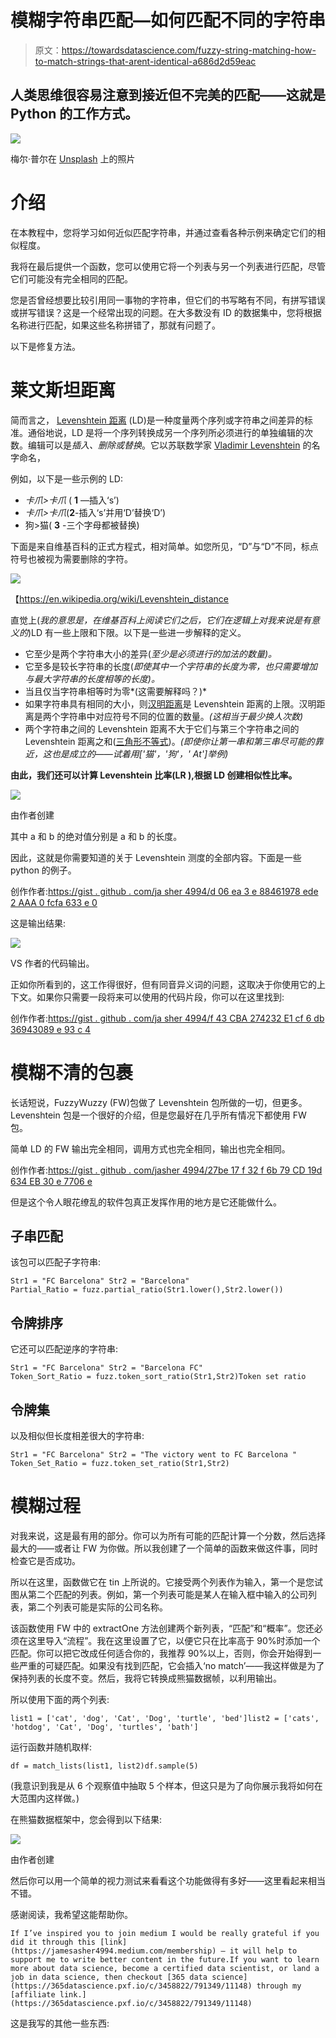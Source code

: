 # 模糊字符串匹配—如何匹配不同的字符串

> 原文：<https://towardsdatascience.com/fuzzy-string-matching-how-to-match-strings-that-arent-identical-a686d2d59eac>

## 人类思维很容易注意到接近但不完美的匹配——这就是 Python 的工作方式。

![](img/b902188ec26af9028065b743c5196a1f.png)

梅尔·普尔在 [Unsplash](https://unsplash.com/s/photos/string?utm_source=unsplash&utm_medium=referral&utm_content=creditCopyText) 上的照片

# 介绍

在本教程中，您将学习如何近似匹配字符串，并通过查看各种示例来确定它们的相似程度。

我将在最后提供一个函数，您可以使用它将一个列表与另一个列表进行匹配，尽管它们可能没有完全相同的匹配。

您是否曾经想要比较引用同一事物的字符串，但它们的书写略有不同，有拼写错误或拼写错误？这是一个经常出现的问题。在大多数没有 ID 的数据集中，您将根据名称进行匹配，如果这些名称拼错了，那就有问题了。

以下是修复方法。

# 莱文斯坦距离

简而言之， [Levenshtein 距离](https://en.wikipedia.org/wiki/Levenshtein_distance) (LD)是一种度量两个序列或字符串之间差异的标准。通俗地说，LD 是将一个序列转换成另一个序列所必须进行的单独编辑的次数。编辑可以是*插入、删除或替换*。它以苏联数学家 [Vladimir Levenshtein](https://en.wikipedia.org/wiki/Vladimir_Levenshtein) 的名字命名，

例如，以下是一些示例的 LD:

*   *卡爪>卡爪* ( **1** —插入‘s’)
*   *卡爪>卡爪*(**2**-插入‘s’并用‘D’替换‘D’)
*   狗>猫( **3** -三个字母都被替换)

下面是来自维基百科的正式方程式，相对简单。如您所见，“D”与“D”不同，标点符号也被视为需要删除的字符。

![](img/4fab7234225f51cc97c883c0fd235ed4.png)

【https://en.wikipedia.org/wiki/Levenshtein_distance 

直觉上(*我的意思是，在维基百科上阅读它们之后，它们在逻辑上对我来说是有意义的*)LD 有一些上限和下限。以下是一些进一步解释的定义。

*   它至少是两个字符串大小的差异(*至少是必须进行的加法的数量)。*
*   它至多是较长字符串的长度(*即使其中一个字符串的长度为零，也只需要增加与最大字符串的长度相等的长度)。*
*   当且仅当字符串相等时为零*(这需要解释吗？)*
*   如果字符串具有相同的大小，则[汉明距离](https://en.wikipedia.org/wiki/Hamming_distance)是 Levenshtein 距离的上限。汉明距离是两个字符串中对应符号不同的位置的数量。*(这相当于最少换人次数)*
*   两个字符串之间的 Levenshtein 距离不大于它们与第三个字符串之间的 Levenshtein 距离之和([三角形不等式](https://en.wikipedia.org/wiki/Triangle_inequality))。*(即使你让第一串和第三串尽可能的靠近，这也是成立的——试着用['猫'，'狗'，' At']举例)*

**由此，我们还可以计算 Levenshtein 比率(LR ),根据 LD 创建相似性比率。**

![](img/f7324fba6854a57d5727566804ec5677.png)

由作者创建

其中 a 和 b 的绝对值分别是 a 和 b 的长度。

因此，这就是你需要知道的关于 Levenshtein 测度的全部内容。下面是一些 python 的例子。

创作作者:[https://gist . github . com/ja sher 4994/d 06 ea 3 e 88461978 ede 2 AAA 0 fcfa 633 e 0](https://gist.github.com/jasher4994/d06ea3e88461978ede2aaa0fcfa633e0)

这是输出结果:

![](img/9310d57c62c63de462909bb7e91870f9.png)

VS 作者的代码输出。

正如你所看到的，这工作得很好，但有同音异义词的问题，这取决于你使用它的上下文。如果你只需要一段将来可以使用的代码片段，你可以在这里找到:

创作作者:[https://gist . github . com/ja sher 4994/f 43 CBA 274232 E1 cf 6 db 36943089 e 93 c 4](https://gist.github.com/jasher4994/f43cba274232e1cf6db36943089e93c4)

# 模糊不清的包裹

长话短说，FuzzyWuzzy (FW)包做了 Levenshtein 包所做的一切，但更多。Levenshtein 包是一个很好的介绍，但是您最好在几乎所有情况下都使用 FW 包。

简单 LD 的 FW 输出完全相同，调用方式也完全相同，输出也完全相同。

创作作者:[https://gist . github . com/jasher 4994/27be 17 f 32 f 6b 79 CD 19d 634 EB 30 e 7706 e](https://gist.github.com/jasher4994/27be17f32f6b79cd19d634eb30e7706e)

但是这个令人眼花缭乱的软件包真正发挥作用的地方是它还能做什么。

## 子串匹配

该包可以匹配子字符串:

```
Str1 = "FC Barcelona" Str2 = "Barcelona"
Partial_Ratio = fuzz.partial_ratio(Str1.lower(),Str2.lower())
```

## 令牌排序

它还可以匹配逆序的字符串:

```
Str1 = "FC Barcelona" Str2 = "Barcelona FC"
Token_Sort_Ratio = fuzz.token_sort_ratio(Str1,Str2)Token set ratio
```

## 令牌集

以及相似但长度相差很大的字符串:

```
Str1 = "FC Barcelona" Str2 = "The victory went to FC Barcelona "
Token_Set_Ratio = fuzz.token_set_ratio(Str1,Str2)
```

# 模糊过程

对我来说，这是最有用的部分。你可以为所有可能的匹配计算一个分数，然后选择最大的——或者让 FW 为你做。所以我创建了一个简单的函数来做这件事，同时检查它是否成功。

所以在这里，函数做它在 tin 上所说的。它接受两个列表作为输入，第一个是您试图从第二个匹配的列表。例如，第一个列表可能是某人在输入框中输入的公司列表，第二个列表可能是实际的公司名称。

该函数使用 FW 中的 extractOne 方法创建两个新列表，“匹配”和“概率”。您还必须在这里导入“流程”。我在这里设置了它，以便它只在比率高于 90%时添加一个匹配。你可以把它改成任何适合你的，我推荐 90%以上，否则，你会开始得到一些严重的可疑匹配。如果没有找到匹配，它会插入‘no match’——我这样做是为了保持列表的长度不变。然后，我将它转换成熊猫数据帧，以利用输出。

所以使用下面的两个列表:

```
list1 = ['cat', 'dog', 'Cat', 'Dog', 'turtle', 'bed']list2 = ['cats', 'hotdog', 'Cat', 'Dog', 'turtles', 'bath']
```

运行函数并随机取样:

```
df = match_lists(list1, list2)df.sample(5)
```

(我意识到我是从 6 个观察值中抽取 5 个样本，但这只是为了向你展示我将如何在大范围内这样做。)

在熊猫数据框架中，您会得到以下结果:

![](img/4f46d19f2dff579203f01a87ec05eec6.png)

由作者创建

然后你可以用一个简单的视力测试来看看这个功能做得有多好——这里看起来相当不错。

感谢阅读，我希望这能帮助你。

```
If I’ve inspired you to join medium I would be really grateful if you did it through this [link](https://jamesasher4994.medium.com/membership) — it will help to support me to write better content in the future.If you want to learn more about data science, become a certified data scientist, or land a job in data science, then checkout [365 data science](https://365datascience.pxf.io/c/3458822/791349/11148) through my [affiliate link.](https://365datascience.pxf.io/c/3458822/791349/11148)
```

这是我写的其他一些东西:

[](/how-to-easily-run-python-scripts-on-website-inputs-d5167bd4eb4b)  [](/how-to-easily-show-your-matplotlib-plots-and-pandas-dataframes-dynamically-on-your-website-a9613eff7ae3)  [](/how-to-easily-automate-your-keyboard-to-do-tasks-in-python-b698e98a5c40) 